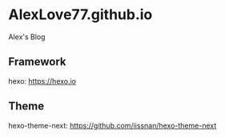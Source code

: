 # AlexLove77.github.io
Alex's Blog

## Framework
hexo: https://hexo.io

## Theme
hexo-theme-next: https://github.com/iissnan/hexo-theme-next
